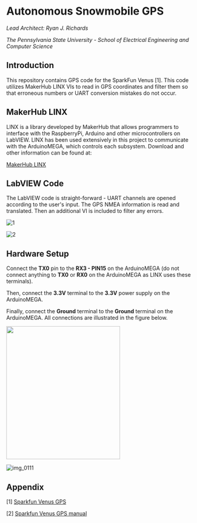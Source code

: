 # Autonomous Snowmobile GPS #

*Lead Architect: Ryan J. Richards*

*The Pennsylvania State University - School of Electrical Engineering and Computer Science*

## Introduction ##

This repository contains GPS code for the SparkFun Venus [1]. This code utilizes MakerHub LINX VIs to read in GPS coordinates and filter them so that erroneous numbers or UART conversion mistakes do not occur.

## MakerHub LINX ##

LINX is a library developed by MakerHub that allows programmers to interface with the RaspberryPi, Arduino and other microcontrollers on LabVIEW. LINX has been used extensively in this project to communicate with the ArduinoMEGA, which controls each subsystem. Download and other information can be found at:

[MakerHub LINX](http://sine.ni.com/nips/cds/view/p/lang/en/nid/212478)


## LabVIEW Code ##

The LabVIEW code is straight-forward - UART channels are opened according to the user's input. The GPS NMEA information is read and translated. Then an additional VI is included to filter any errors.

![1](https://user-images.githubusercontent.com/23239868/28682555-6c485aec-72cb-11e7-8639-a4727b23f573.PNG)

![2](https://user-images.githubusercontent.com/23239868/28682707-f2c9e5a4-72cb-11e7-90b6-f4e554a34228.PNG)


## Hardware Setup ##

Connect the **TX0** pin to the **RX3 - PIN15** on the ArduinoMEGA (do not connect anything to **TX0** or **RX0** on the ArduinoMEGA as LINX uses these terminals).

Then, connect the **3.3V** terminal to the **3.3V** power supply on the ArduinoMEGA.

Finally, connect the **Ground** terminal to the **Ground** terminal on the ArduinoMEGA. All connections are illustrated in the figure below.

<img src="https://user-images.githubusercontent.com/23239868/28582964-71499c8c-7135-11e7-9288-09ad126642ab.jpg" height="350" width="300">

![img_0111](https://user-images.githubusercontent.com/23239868/28731649-bbcf9a44-73a2-11e7-8fa2-40e4c91b541e.JPG)


## Appendix ##

[1] [Sparkfun Venus GPS](https://www.sparkfun.com/products/11058)

[2] [Sparkfun Venus GPS manual](https://cdn.sparkfun.com/datasheets/Sensors/GPS/Venus/638/doc/Venus638FLPx_DS_v07.pdf)

